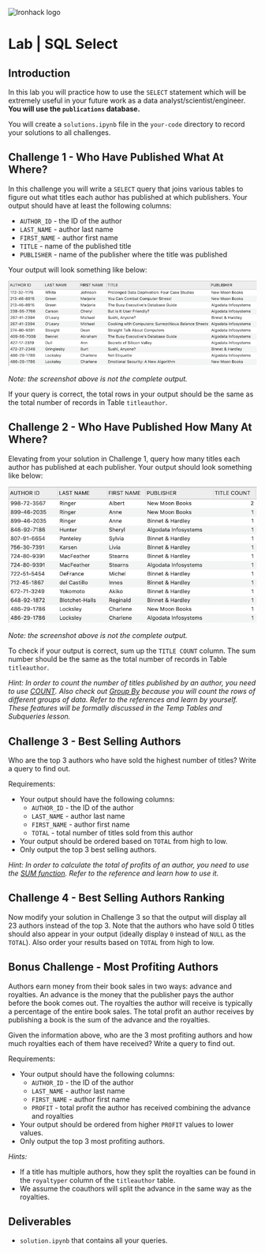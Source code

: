 ![Ironhack logo](https://i.imgur.com/1QgrNNw.png)

# Lab | SQL Select

## Introduction

In this lab you will practice how to use the `SELECT` statement which will be extremely useful in your future work as a data analyst/scientist/engineer. **You will use the `publications` database.** 

You will create a `solutions.ipynb` file in the `your-code` directory to record your solutions to all challenges.

## Challenge 1 - Who Have Published What At Where?

In this challenge you will write a `SELECT` query that joins various tables to figure out what titles each author has published at which publishers. Your output should have at least the following columns:

* `AUTHOR_ID` - the ID of the author
* `LAST_NAME` - author last name
* `FIRST_NAME` - author first name
* `TITLE` - name of the published title
* `PUBLISHER` - name of the publisher where the title was published

Your output will look something like below:

![Challenge 1 output](challenge-1.png)

*Note: the screenshot above is not the complete output.*

If your query is correct, the total rows in your output should be the same as the total number of records in Table `titleauthor`.

## Challenge 2 - Who Have Published How Many At Where?

Elevating from your solution in Challenge 1, query how many titles each author has published at each publisher. Your output should look something like below:

![Challenge 2 output](challenge-2.png)

*Note: the screenshot above is not the complete output.*

To check if your output is correct, sum up the `TITLE COUNT` column. The sum number should be the same as the total number of records in Table `titleauthor`.

*Hint: In order to count the number of titles published by an author, you need to use [ COUNT](https://cloud.google.com/bigquery/docs/reference/standard-sql/aggregate_functions#count). Also check out [Group By](https://cloud.google.com/bigquery/docs/reference/standard-sql/query-syntax#group-by-clause) because you will count the rows of different groups of data. Refer to the references and learn by yourself. These features will be formally discussed in the Temp Tables and Subqueries lesson.*

## Challenge 3 - Best Selling Authors

Who are the top 3 authors who have sold the highest number of titles? Write a query to find out.

Requirements:

* Your output should have the following columns:
	* `AUTHOR_ID` - the ID of the author
	* `LAST_NAME` - author last name
	* `FIRST_NAME` - author first name
	* `TOTAL` - total number of titles sold from this author
* Your output should be ordered based on `TOTAL` from high to low.
* Only output the top 3 best selling authors.

*Hint: In order to calculate the total of profits of an author, you need to use the [SUM function](https://cloud.google.com/bigquery/docs/reference/standard-sql/aggregate_functions#sum). Refer to the reference and learn how to use it.*

## Challenge 4 - Best Selling Authors Ranking

Now modify your solution in Challenge 3 so that the output will display all 23 authors instead of the top 3. Note that the authors who have sold 0 titles should also appear in your output (ideally display `0` instead of `NULL` as the `TOTAL`). Also order your results based on `TOTAL` from high to low.

## Bonus Challenge - Most Profiting Authors

Authors earn money from their book sales in two ways: advance and royalties. An advance is the money that the publisher pays the author before the book comes out. The royalties the author will receive is typically a percentage of the entire book sales. The total profit an author receives by publishing a book is the sum of the advance and the royalties.

Given the information above, who are the 3 most profiting authors and how much royalties each of them have received? Write a query to find out.

Requirements:

* Your output should have the following columns:
	* `AUTHOR_ID` - the ID of the author
	* `LAST_NAME` - author last name
	* `FIRST_NAME` - author first name
	* `PROFIT` - total profit the author has received combining the advance and royalties
* Your output should be ordered from higher `PROFIT` values to lower values.
* Only output the top 3 most profiting authors.

*Hints:* 

* If a title has multiple authors, how they split the royalties can be found in the `royaltyper` column of the `titleauthor` table.
* We assume the coauthors will split the advance in the same way as the royalties.

## Deliverables

* `solution.ipynb` that contains all your queries.

